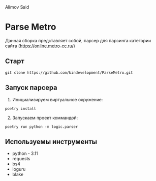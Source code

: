 Alimov Said

# Parse Metro

Данная сборка представляет собой, парсер для парсинга категории сайта (https://online.metro-cc.ru/)

## Старт
```
git clone https://github.com/kindevelopment/ParseMetro.git
```
## Запуск парсера
1) Инициализируем виртуальное окружение:
```
poetry install
```
2) Запускаем проект коммандой:
```
poetry run python -m logic.parser
```

## Используемы инструменты
- python - 3.11
- requests
- bs4
- loguru
- blake

